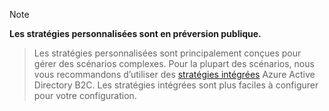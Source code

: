 > [!NOTE]
> **Les stratégies personnalisées sont en préversion publique.**

> Les stratégies personnalisées sont principalement conçues pour gérer des scénarios complexes. Pour la plupart des scénarios, nous vous recommandons d’utiliser des [stratégies intégrées](..\articles\active-directory-b2c\active-directory-b2c-reference-policies.md) Azure Active Directory B2C. Les stratégies intégrées sont plus faciles à configurer pour votre configuration.

